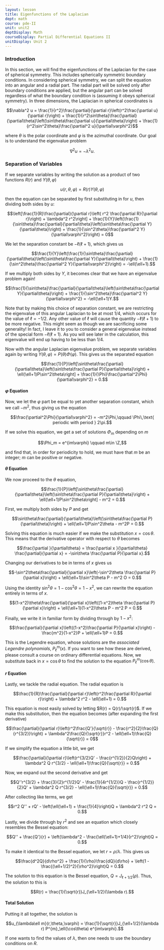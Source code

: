 ```yaml
---
layout: lesson
title: Eigenfunctions of the Laplacian
dept: math
course: pde-II
unit: unit2
deptDisplay: Math
courseDisplay: Partial Differential Equations II
unitDisplay: Unit 2
---
```


### Introduction

In this section, we will find the eigenfunctions of the Laplacian for the case of spherical symmetry. This includes spherically symmetric boundary conditions. In considering spherical symmetry, we can split the equation into an angular and a radial part. The radial part will be solved only after boundary conditions are applied, but the angular part can be solved regardless of what the boundary condition is (assuming it obeys spherical symmetry). In three dimensions, the Laplacian in spherical coordinates is 

$$\nabla^2 u = \frac{1}{r^2}\frac{\partial}{\partial r}\left(r^2\frac{\partial u}{\partial r}\right) + \frac{1}{r^2\sin\theta}\frac{\partial}{\partial\theta}\left(\sin\theta\frac{\partial u}{\partial\theta}\right) + \frac{1}{r^2\sin^2\theta}\frac{\partial^2 u}{\partial\varphi^2}$$

where $\theta$ is the polar coordinate and $\varphi$ is the azimuthal coordinate. Our goal is to understand the eigenvalue problem 

$$\nabla^2 u = -\lambda^2 u.$$

### Separation of Variables

If we separate variables by writing the solution as a product of two functions $R(r)$ and $Y(\theta,\varphi)$

$$u(r,\theta,\varphi) = R(r)Y(\theta,\varphi)$$

then the equation can be separated by first substituting in for $u$, then dividing both sides by $u$:

$$\left[\frac{1}{R}\frac{\partial}{\partial r}\left( r^2 \frac{\partial R}{\partial r}\right) + \lambda^2 r^2\right] + \frac{1}{Y}\left(\frac{1}{\sin\theta}\frac{\partial}{\partial\theta}\left(\sin\theta\frac{\partial Y}{\partial\theta}\right) + \frac{1}{\sin^2\theta}\frac{\partial^2 Y}{\partial\varphi^2}\right) = 0$$

We let the separation constant be $-\ell(\ell+1)$, which gives us 

$$\frac{1}{Y}\left(\frac{1}{\sin\theta}\frac{\partial}{\partial\theta}\left(\sin\theta\frac{\partial Y}{\partial\theta}\right) + \frac{1}{\sin^2\theta}\frac{\partial^2 Y}{\partial\varphi^2}\right) = -\ell(\ell+1).$$

If we multiply both sides by $Y$, it becomes clear that we have an eigenvalue problem again! 

$$\frac{1}{\sin\theta}\frac{\partial}{\partial\theta}\left(\sin\theta\frac{\partial Y}{\partial\theta}\right) + \frac{1}{\sin^2\theta}\frac{\partial^2 Y}{\partial\varphi^2} = -\ell(\ell+1)Y.$$

Note that by making this choice of separation constant, we are restricting the eigenvalue of this angular Laplacian to be at most $1/4$, which occurs for the value of $\ell = -1/2$. Any other value of $\ell$ will cause the quantity $-\ell(\ell+1)$ to be more negative. This might seem as though we are sacrificing some generality! In fact, I leave it to you to consider a general eigenvalue instead of the special form $-\ell(\ell+1)$. As you will see later in the calculation, this eigenvalue will end up having to be less than $1/4$.

Now with the angular Laplacian eigenvalue problem, we separate variables again by writing $Y(\theta,\varphi) = P(\theta)\Phi(\varphi)$. This gives us the separated equation

$$\frac{1}{P}\left[\sin\theta\frac{\partial}{\partial\theta}\left(\sin\theta\frac{\partial P}{\partial\theta}\right) + \ell(\ell+1)P\sin^2\theta\right] + \frac{1}{\Phi}\frac{\partial^2\Phi}{\partial\varphi^2} = 0.$$

#### $\varphi$ Equation

Now, we let the $\varphi$ part be equal to yet another separation constant, which we call $-m^2$, thus giving us the equation

$$\frac{\partial^2\Phi}{\partial\varphi^2} = -m^2\Phi,\qquad \Phi\,\text{ periodic with period } 2\pi.$$

If we solve this equation, we get a set of solutions $\Phi_m$ depending on $m$

$$\Phi_m = e^{im\varphi} \qquad m\in \Z,$$

and find that, in order for periodicity to hold, we must have that $m$ be an integer; $m$ can be positive or negative.

#### $\theta$ Equation

We now proceed to the $\theta$ equation, 

$$\frac{1}{P}\left[\sin\theta\frac{\partial}{\partial\theta}\left(\sin\theta\frac{\partial P}{\partial\theta}\right) + \ell(\ell+1)P\sin^2\theta\right] - m^2 = 0.$$

First, we multiply both sides by $P$ and get 

$$\sin\theta\frac{\partial}{\partial\theta}\left(\sin\theta\frac{\partial P}{\partial\theta}\right) + \ell(\ell+1)P\sin^2\theta - m^2P = 0.$$

Solving this equation is much easier if we make the substitution $x = \cos\theta$. This means that the derivative operator with respect to $\theta$ becomes 

$$\frac{\partial }{\partial\theta} = \frac{\partial x }{\partial\theta} \frac{\partial}{\partial x} = -\sin\theta \frac{\partial P}{\partial x}.$$

Changing our derivatives to be in terms of $x$ gives us 

$$-\sin^2\theta\frac{\partial}{\partial x}\left(-\sin^2\theta \frac{\partial P}{\partial x}\right) + \ell(\ell+1)\sin^2\theta P - m^2 O = 0.$$

Using the identity $\sin^2\theta = 1-\cos^2\theta = 1-x^2$, we can rewrite the equation entirely in terms of $x$.

$$(1-x^2)\theta\frac{\partial}{\partial x}\left((1-x^2)theta \frac{\partial P}{\partial x}\right) + \ell(\ell+1)(1-x^2)\theta P - m^2 P = 0.$$

Finally, we write it in familiar form by dividing through by $1-x^2$:

$$\frac{\partial}{\partial x}\left((1-x^2)\frac{\partial P}{\partial x}\right) - \frac{m^2}{1-x^2}P + \ell(\ell+1)P = 0.$$

This is the Legendre equation, whose solutions are the *associated Legendre polynomials*, $P^m_\ell(x)$. If you want to see how these are derived, please consult a course on ordinary differential equations. Now, we substitute back in $x = \cos\theta$ to find the solution to the equation $P^m_\ell (\cos\theta)$. 

#### $r$ Equation

Lastly, we tackle the radial equation. The radial equation is

$$\frac{1}{R}\frac{\partial}{\partial r}\left(r^2\frac{\partial R}{\partial r}\right) + \lambda^2 r^2 - \ell(\ell+1) = 0.$$

This equation is most easily solved by letting $R(r) = Q(r)/\sqrt{r}$. If we make this substitution, then the equation becomes (after expanding the first derivative)

$$\frac{\partial}{\partial r}\left(r^2\frac{Q'}{\sqrt{r}} - \frac{r^2}{2}\frac{Q}{r^{3/2}}\right) + \lambda^2\frac{Q}{\sqrt{r}}r^2 - \ell(\ell+1)\frac{Q}{\sqrt{r}} = 0$$

If we simplify the equation a little bit, we get 

$$\frac{\partial}{\partial r}\left(r^{3/2}Q' - \frac{r^{1/2}}{2}Q\right) + \lambda^2 Q r^{3/2} - \ell(\ell+1)\frac{Q}{\sqrt{r}} = 0.$$

Now, we expand out the second derivative and get 

$$Q''r^{3/2} + \frac{3}{2}r^{1/2}Q' - \frac{1}{4r^{1/2}}Q - \frac{r^{1/2}}{2}Q' + \lambda^2 Q r^{3/2} - \ell(\ell+1)\frac{Q}{\sqrt{r}} = 0.$$

After collecting like terms, we get 

$$r^2 Q'' + rQ' - \left(\ell(\ell+1) + \frac{1}{4}\right)Q + \lambda^2 r^2 Q = 0.$$

Lastly, we divide through by $r^2$ and see an equation which closely resembles the Bessel equation:

$$Q'' + \frac{Q'}{r} + \left(\lambda^2 - \frac{\ell(\ell+1)+1/4}{r^2}\right)Q = 0.$$

To make it identical to the Bessel equation, we let $r = \rho/\lambda$. This gives us 

$$\frac{d^2Q}{d\rho^2} + \frac{1}{\rho}\frac{dQ}{d\rho} + \left(1 - \frac{(\ell+1/2)^2}{\rho^2}\right)Q = 0.$$

The solution to this equation is the Bessel equation, $Q = J_{\ell+1/2}(\rho)$. Thus, the solution to this is 

$$R(r) = \frac{1}{\sqrt{r}}J_{\ell+1/2}(\lambda r).$$

#### Total Solution

Putting it all together, the solution is 

$$u_{\lambda\ell m}(r,\theta,\varphi) = \frac{1}{\sqrt{r}}J_{\ell+1/2}(\lambda r) P^{m}_\ell(\cos\theta) e^{im\varphi}.$$

If one wants to find the values of $\lambda$, then one needs to use the boundary conditions on $R$. 










